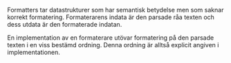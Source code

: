 Formatters tar datastrukturer som har semantisk betydelse men som saknar korrekt formatering. Formaterarens indata är den parsade råa texten och dess utdata är den formaterade indatan.

En implementation av en formaterare utövar formatering på den parsade texten i en viss bestämd ordning. Denna ordning är alltså explicit angiven i implementationen.